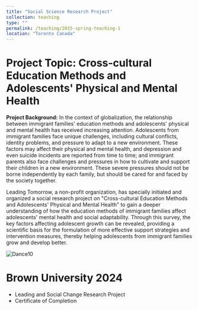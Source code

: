 ```yaml
---
title: "Social Science Research Project"
collection: teaching
type: ""
permalink: /teaching/2015-spring-teaching-1
location: "Toronto Canada"
---
```


Project Topic: Cross-cultural Education Methods and Adolescents' Physical and Mental Health
=====
**Project Background:**
In the context of globalization, the relationship between immigrant families' education methods and adolescents' physical and mental health has received increasing attention. Adolescents from immigrant families face unique challenges, including cultural conflicts, identity problems, and pressure to adapt to a new environment. These factors may affect their physical and mental health, and depression and even suicide incidents are reported from time to time; and immigrant parents also face challenges and pressures in how to cultivate and support their children in a new environment. These severe pressures should not be borne independently by each family, but should be cared for and faced by the society together.

Leading Tomorrow, a non-profit organization, has specially initiated and organized a social research project on "Cross-cultural Education Methods and Adolescents' Physical and Mental Health" to gain a deeper understanding of how the education methods of immigrant families affect adolescents' mental health and social adaptability. Through this survey, the key factors affecting adolescent growth can be revealed, providing a scientific basis for the formulation of more effective support strategies and intervention measures, thereby helping adolescents from immigrant families grow and develop better.



![Dance10](https://tiffanyjtfu.github.io/TiffanyFu/images/socialscienceproject7.jpg)



Brown University 2024
=====
  * Leading and Social Change Research Project
  * Certificate of Completion

